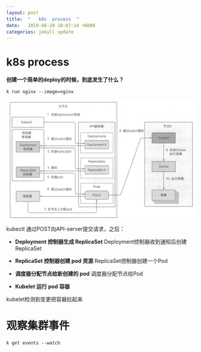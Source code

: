 ```yaml
---
layout: post
title:  "   k8s  process  "
date:   2019-08-20 10:07:14 +0800
categories: jekyll update
---
```

# k8s  process


**创建一个简单的deploy的时候，到底发生了什么？**


```
k run nginx --image=nginx 
```

![deploy-process.png](https://raw.githubusercontent.com/latermonk/latermonk.github.io/master/_posts/_images/deploy-process.png)

kubectl 通过POST向API-server提交请求，之后：

-  **Deployment 控制器生成 ReplicaSet**
Deployment控制器收到通知后创建ReplicaSet


- **ReplicaSet 控制器创建 pod 资源**
ReplicaSet控制器创建一个Pod

- **调度器分配节点给新创建的 pod**
调度器分配节点给Pod

- **Kubelet 运行 pod 容器**

kubelet检测到变更把容器拉起来



#  **观察集群事件**

```
k get events --watch 
```








